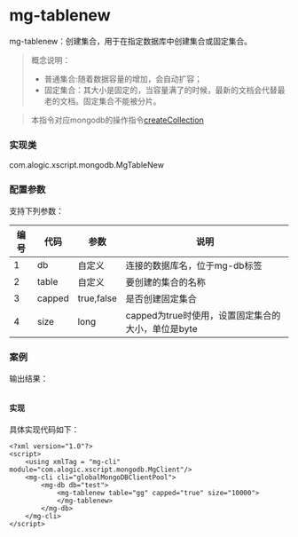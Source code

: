 mg-tablenew
======

mg-tablenew：创建集合，用于在指定数据库中创建集合或固定集合。

> 概念说明：
> * 普通集合:随着数据容量的增加，会自动扩容；
> * 固定集合：其大小是固定的，当容量满了的时候，最新的文档会代替最老的文档。固定集合不能被分片。

> 本指令对应mongodb的操作指令[createCollection]()

### 实现类

com.alogic.xscript.mongodb.MgTableNew

### 配置参数

支持下列参数：

| 编号 | 代码 | 参数 | 说明  |
| ---- | ---- | ---- | ---- |
| 1 | db | 自定义 |连接的数据库名，位于mg-db标签|
| 2 | table | 自定义 |要创建的集合的名称|
| 3 | capped | true,false |是否创建固定集合|
| 4 | size | long |capped为true时使用，设置固定集合的大小，单位是byte|

### 案例

输出结果：
```

```
#### 实现

具体实现代码如下：
```
<?xml version="1.0"?>
<script>
	<using xmlTag = "mg-cli" module="com.alogic.xscript.mongodb.MgClient"/>
	<mg-cli cli="globalMongoDBClientPool">
		<mg-db db="test">
			<mg-tablenew table="gg" capped="true" size="10000">
			</mg-tablenew>
		</mg-db>
	</mg-cli>
</script> 


```